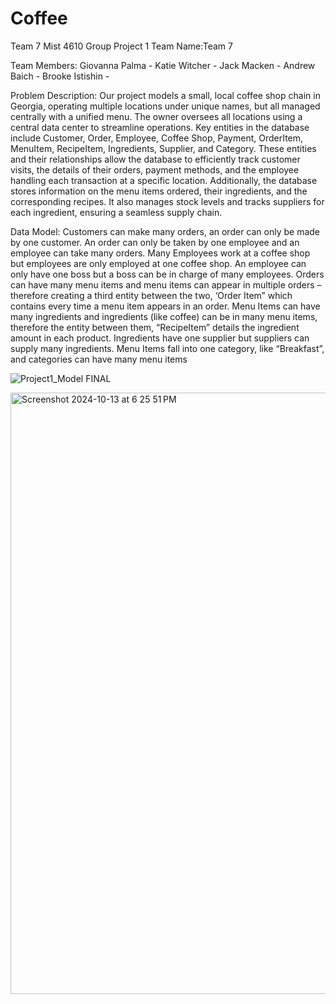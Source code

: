 # Coffee
Team 7 Mist 4610 Group Project 1
Team Name:Team 7

Team Members:
Giovanna Palma - 
Katie Witcher -
Jack Macken - 
Andrew Baich -
Brooke Istishin -

Problem Description:
Our project models a small, local coffee shop chain in Georgia, operating multiple locations under unique names, but all managed centrally with a unified menu. The owner oversees all locations using a central data center to streamline operations.
Key entities in the database include Customer, Order, Employee, Coffee Shop, Payment, OrderItem, MenuItem, RecipeItem, Ingredients, Supplier, and Category. These entities and their relationships allow the database to efficiently track customer visits, the details of their orders, payment methods, and the employee handling each transaction at a specific location. Additionally, the database stores information on the menu items ordered, their ingredients, and the corresponding recipes. It also manages stock levels and tracks suppliers for each ingredient, ensuring a seamless supply chain.

Data Model:
Customers can make many orders, an order can only be made by one customer.
An order can only be taken by one employee and an employee can take many orders.
Many Employees work at a coffee shop but employees are only employed at one coffee shop.
An employee can only have one boss but a boss can be in charge of many employees.
Orders can have many menu items and menu items can appear in multiple orders – therefore creating a third entity between the two, ‘Order Item” which contains every time a menu item appears in an order.
Menu Items can have many ingredients and ingredients (like coffee) can be in many menu items, therefore the entity between them, “RecipeItem” details the ingredient amount in each product.
Ingredients have one supplier but suppliers can supply many ingredients.
Menu Items fall into one category, like “Breakfast”, and categories can have many menu items

![Project1_Model FINAL](https://github.com/user-attachments/assets/270b1011-665a-485e-ae9e-bf321237bca1)

<img width="962" alt="Screenshot 2024-10-13 at 6 25 51 PM" src="https://github.com/user-attachments/assets/7458f408-a2b0-44cb-bd5d-e0f50b30d22c">


